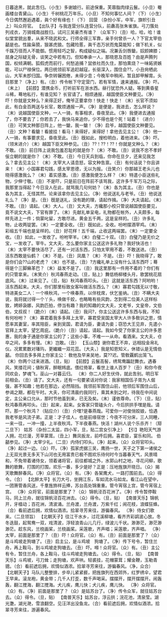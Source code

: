 <!-- { "loadSidebar": true } -->
日暮途黑，就此吿归。（小生）多谢娘行。前途保重。芙蓉脂肉绿云鬟。（小旦）罨画楼台青黛山。（小生）千树桃花万年乐。（小旦）不知何事忆人间？（下）（小生）今日偶然邂逅遇着，眞个好有缘也！（下）
回营
（杂扮小军，中军，旗帜引丑上）叫众将官。
【出队子】与我连营分队连营分队，前纛高张朱雀旗。弓刀簇处列戎衣，万骑城南战胜归。试问三吴豪杰有谁？
（众军下）（丑）哈，哈，哈！谁似堂堂貌出羣，从来不晓武和文。行师全得三军靠，亲手何曾杀一人？下官太宰伯嚭是也。性踰枭獍，狠甚虎狼。包藏险慝，眞千态万状而鬼莫能知；做下机关，似千蹊万径而人不能御。惯用轻巧之智，构成疑似之端。况兼舌剑唇鎗，奴颜婢膝；屈身之际疑无骨，谈笑之中若有刀。但知奉承一人，那晓恩及百姓？由是声腾列国，权倾满朝。狐假虎而前行，何愁追捕？鼠依社而久住，那怕熏烧？一味妬贤嫉能，可以尸禄保位。两日统领前军追赶越寇，长驱深入，围住会??。小丑尙栖此山，大军未卽归国。争奈转辗困倦，未得少息；今晚军中稍闲，暂且卸甲解胄。头目那里？（净上）有。（丑）传令帐下守定营门，若有军情，速来通报。（净）吓。（末上）
【前腔】潜携金币，打听前军在浙水西。昼行犹恐外人疑。等到黄昏星斗稀，蓦地私行，有谁见知？
长官请了。相烦通报，越国使臣文种要见。（净）吓！你就是文种么？来得正好，俺爷正要拿你！快走！快走！（末）长官不须如此，有白金百两送与长官，敢烦通报一声。（净）是便是，我进去，怎么样说？（末）说越国使臣文种，一人一骑，有事相求，昏夜至此。（净）我便进去通报了，你不要去了；你若去了，我快马来追你，少不得也是个死！站着！（进介）（丑）可笑文种那日阵上，他一鎗，我一鎗！（净）启爷，越国使臣文种要见。（丑）文种？看鎗！看披挂！看马！来得好，来得好！拿他去见主公！（净）他一人一骑，有事要求见，昏夜至此。（丑）旣如此，搜检明白，着他进来。（净）吓。（领末进介）（末）越国下臣文种参见。（丑）??！??！??！你就是文种么？（末）不敢。（丑）前日阵上说我包羞忍耻的就是你？（末）不敢。（丑）说我不忠不孝奸佞立朝的就是你？（末）不敢。（丑）今日天兵到临，你命在旦夕，还来见我怎么？拿去见主公！（末）太宰大人请息怒，容文种吿禀。（丑）有何话说？你且讲来！（末）小国寡君勾践，感太宰恩德，无以为报。（丑笑介）你那越王老头儿也晓得感激我么？（末）着实感激。（丑）感激我便怎么样？（末）特遣小臣送些礼物，少伸寸敬。（丑）不是吓，只是前日在阵前不该骂我，这许多千军万马之际，我那里当得起？今日没人在此，就骂我几句何妨？（末）各为其主。（丑）你也是各为其主，无怪其然。论来该拿你去见主公。（净）他说送礼与老爷。（丑）他说送礼么？（净）是。（丑）旣是送礼，没有跪的理，请起作揖。（净）大夫请起。（末）不敢。（丑）请起。（末）大人。（丑）文大夫，方纔那小校只管说越国使臣要见，竟不说文大夫，下官有罪了。（末）先献礼单呈电，礼物都在帐外，人夫颇多，每样先进上一件；倘蒙叱留，方敢尽进。黄金五千两，这是呈样的。（丑）许多礼物，止收两锭罢。（末）一定要全收。（丑）旣如此，全收。吩咐摆酒宰鸡。（末）彩缎五千端也是呈样的。（丑）好花样！五千端，止收这两端罢。（末）一定要全收。（丑）如此，一发收了。吩咐宰羊。（末）白璧二十双。（丑）白璧乃是无价之宝，一发收了。宰牛。文大夫，怎么要你家主公送这许多礼物？我好快活也！（末）太宰不要快活尽了，还有一对活东西，只怕太宰用不着，不敢送进。（丑）活东西敢是仙鹤？（末）不是。（丑）凤凰？（末）不是。（丑）吓！我晓得了，敢是你们会??山的老虎？（末）也不是。（丑）?方纔礼单上没有什么活东西吓；蓦得是个三脚癞革巴？（末）益发不是了。（丑）我这里那有一件用不着的？你们有的只管拿来。（末笑介）秋鸿春燕走动。（旦，贴上）舞低杨柳楼头月，歌罢桃花扇底风。（末）过来见了。（旦，贴）秋鸿春燕叩头。（丑）这就是活东西？阿哟哟！活东西起来。大夫，你们那里标致女客叫做活东西么？（末）寡君勾践无以寸敬，特进美女二人：一个唤秋鸿，一个唤春燕，以伴枕席，伏乞鉴纳。（丑）不瞒大夫说，我将就讨得一个丫头，唤做千姣，也略略有些风韵，怎到得二位美人这样标致，娉婷袅娜，风韵匹拍，停当有趣？我的知趣的文大夫，文老爷，文皇帝，文伯伯，文叔叔！（跪介）（末）请起。（丑）我问?，你主公送这许多东西与我，不知有何吩咐？（末）寡君着我多多拜上太宰，寡君受吴国太宰大人许多敎训之恩，情愿率其妻室，率其陪臣，亲到吴国，君请为臣，妻请为妾；窃恐大王见弃，先遣小官拜上太宰，望乞周庇。（跪介）（丑）请起，请起。我如今受了你家主公的许多恩惠，我的身子通是你家主公的了；这些小事，不难一一从命。看酒来。文大夫，仓卒之间，多多有慢。（末）岂敢。（丑）
【玉山颓】谢你君王不弃，远相投金帛礼仪。况累累数对璠玙，更纎纎一双花蕊。〔大夫，〕我是知恩知义，休错认是无情伯嚭。
你回去多多拜上你家主公：
敎他及早来吴地，莫??迟。管敎覊鹤出笼飞。
（末）你两个过来进酒。（旦，贴）
【前腔】云鬟高髻，绣鸳鸯蹁跹舞衣。遇春风，笑搂花间；値秋宵，醉眠帏底。偎红倚翠，看世上谁人百岁？（丑）和你今夜同欢会，梦魂飞，巫山一对暮云归。
（末）你二人好生伏侍，就此吿别。明日军前相会。（丑）请了。文大夫，还有一句要紧话对你说：我家相国伍子胥为人倔强，甚不知趣；他若在那边，必然阻挡。我领前军围住山前，他领后军围住山后，参谒之期，都在午时。大夫，你可清晨约我同行，乘其未到之时，待我在中间说定，主公亲口允从，那时节他虽到来，已无及矣。（末）谨依尊命。（下）（旦，贴）秋鸿春燕再叩头。（丑）起来，起来。女客家只管磕头介，今后拱拱手嘿是哉。请吓。那一个秋鸿？（贴应介）（丑）介嘿?是春燕哉。可爱你一对俊俏姣娘，恰遇我老爷是风流子弟。正是：才子佳人，也是前缘宿世；今夜不可分床，三人同睡，一来一往，一冲一撞，上半夜秋鸿，下半夜春燕。快活！湖州人说个乐杀齐！（搿二旦下）
姑苏
（杂扮二太监，四小军，旦，贴二宫女引净上）
【引】艳阳天气游人拥，花烂漫，芳草蒙茸。（丑上）舞凤扳龙，前呼后拥。喜君臣，宴乐和同。
伯嚭参见。（净）太宰少礼。（二旦）内侍们叩头。（净）起来。（众）众将官叩头。（净）起过一边。（众）吓。（净）孤家虎据三吴，鹰扬一世，天子之下第一诸侯之上无双光景无多天下山河也无用富贵已极不图欢乐待何时今当暮春天气，风景晴和，不免带着诸侍女，领着诸将官，前往都城之外，水郭山村之地，寻花问柳，歌舞的歌舞，打围的打围，欢乐一番，多少是好？正是：压地旌旗开晓日。（众）揭天歌舞醉春风。（净）众将官。（众）有。（净）各架鹰犬，一路打围前去。（众）得令。（合）
【北醉太平】长刀大弓，坐拥江东，车如流水马如龙。看江山在望中，一团箫管香风送，千羣旌斾祥云捧，苏台高处锦重重。管今宵宿上宫，管今宵宿上宫。
（净）众将官，前面是那里了？（众）锦帆泾百花洲了。（净）传令暂停鞍马，同上兰舟，就往锦帆泾百花洲去。（众）得令。（旦，贴）
【南普天乐】锦帆开，牙樯动；百花洲，清波涌。兰舟渡，兰舟渡，万紫千红；闹花枝，浪蝶狂蜂。（合）看前遮后拥，欢情似酒浓。拾翠寻芳来往，游徧春风。
（净）侍女们歌来。（二旦领旨）
【北朝天子】往江干水乡，过花溪柳塘，看齐齐彩鹢波心放。冬冬迭鼓，起鸳鸯一双，戏清波，浮轻浪青山儿几行，绿波儿千状。渺渺茫，渺茫渺渺茫。趁东风，兰桡画桨，兰桡画桨。采莲歌，齐声唱；采莲歌，齐声唱。
（净）太宰，前面是那里了？（丑）吓！众将官。（众）有。（丑）前面是那里了？（众）是斗鸡坡走狗塘了。（丑）启主公，是斗鸡坡　狗塘了。（净）传下号令，暂住兰舟，再上鞍马，到斗鸡坡走狗塘去。（丑）吓。嘚！众将官。（众）有。（丑）主公有令，暂住兰舟，各上鞍马，往斗鸡坡走狗塘去。（众）得令。（旦，贴）
【南普天乐】斗鸡坡，弓刀耸；走狗塘，欢声哄。轻裘挂，花帽蒙茸；耀金鞭，玉勒青骢。（合）看前遮后拥，欢情似酒浓。拾翠寻芳来往，游徧春风。（净，众合）
【北朝天子】马队儿整整排，步卒儿紧紧捱，把旌旗列在西郊外，红罗绣伞，望君王早来。滚龙袍，黄金带；几千人打歪，数千声喝采。摆摆开，摆开摆摆开。闹轰轰，翻江搅海，翻江搅海。犬儿疾，鹰儿快；犬儿疾，鹰儿快。
（净）众将官。（众）有。（净）前面是那里了？（众）是姑苏台了。（净）传令众军，就往姑苏台去。（众）得令。（旦，贴）
【南普天乐】姑苏台，浮云拱；浣花池，清泉莹。湖光灔，湖光滟，雪浪翻空。见汪洋出没鱼龙。（合）看前遮后拥，欢情似酒浓。拾翠寻芳来往，游遍春风。
